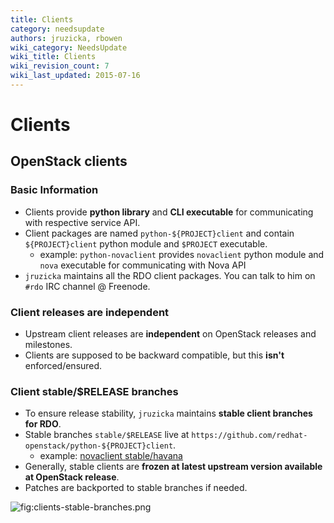 ```yaml
---
title: Clients
category: needsupdate
authors: jruzicka, rbowen
wiki_category: NeedsUpdate
wiki_title: Clients
wiki_revision_count: 7
wiki_last_updated: 2015-07-16
---
```


# Clients

## OpenStack clients

### Basic Information

*   Clients provide **python library** and **CLI executable** for communicating with respective service API.
*   Client packages are named `python-${PROJECT}client` and contain `${PROJECT}client` python module and `$PROJECT` executable.
    -   example: `python-novaclient` provides `novaclient` python module and `nova` executable for communicating with Nova API
*   `jruzicka` maintains all the RDO client packages. You can talk to him on `#rdo` IRC channel @ Freenode.

### Client releases are independent

*   Upstream client releases are **independent** on OpenStack releases and milestones.
*   Clients are supposed to be backward compatible, but this **isn't** enforced/ensured.

### Client stable/$RELEASE branches

*   To ensure release stability, `jruzicka` maintains **stable client branches for RDO**.
*   Stable branches `stable/$RELEASE` live at `https://github.com/redhat-openstack/python-${PROJECT}client`.
    -   example: [novaclient stable/havana](https://github.com/redhat-openstack/python-novaclient/tree/stable/havana)
*   Generally, stable clients are **frozen at latest upstream version available at OpenStack release**.
*   Patches are backported to stable branches if needed.

![](clients-stable-branches.png "fig:clients-stable-branches.png")

